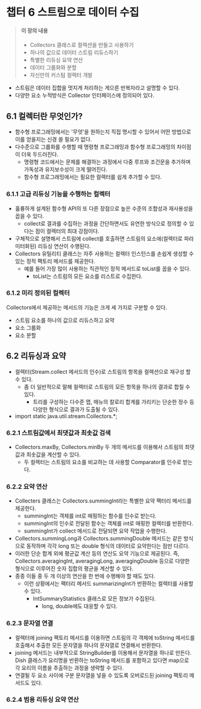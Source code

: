 # 챕터 6 스트림으로 데이터 수집

> #### 이 장의 내용
> - Collectors 클래스로 컬렉션을 만들고 사용하기
> - 하나의 값으로 데이터 스트림 리듀스하기
> - 특별한 리듀싱 요약 연산
> - 데이터 그룹화와 분할
> - 자신만의 커스텀 컬렉터 개발

- 스트림은 데이터 집합을 멋지게 처리하는 게으른 반복자라고 설명할 수 있다.
- 다양한 요소 누적방식은 Collector 인터페이스에 정의되어 있다.

## 6.1 컬렉터란 무엇인가?
- 함수형 프로그래밍에서는 '무엇'을 원하는지 직접 명시할 수 있어서 어떤 방법으로 이를 얻을지는 신경 쓸 필요가 없다.
- 다수준으로 그룹화를 수행할 때 명령형 프로그래밍과 함수형 프로그래밍의 차이점이 더욱 두드러진다.
  - 명령형 코드에서는 문제를 해결하는 과정에서 다중 루프와 조건문을 추가하며 가독성과 유지보수성이 크게 떨어진다.
  - 함수형 프로그래밍에서는 필요한 컬렉터를 쉽게 추가할 수 있다.

### 6.1.1 고급 리듀싱 기능을 수행하는 컬렉터
- 훌륭하게 설계된 함수형 API의 또 다른 장점으로 높은 수준의 조합성과 재사용성을 꼽을 수 있다.
  - collect로 결과를 수집하는 과정을 간단하면서도 유연한 방식으로 정의할 수 있다는 점이 컬렉터의 최대 강점이다.
- 구체적으로 설명해서 스트림에 collect를 호출하면 스트림의 요소에(컬렉터로 파라미터화된) 리듀싱 연산이 수행된다.
- Collectors 유틸리티 클래스는 자주 사용하는 컬렉터 인스턴스를 손쉽게 생성할 수 있는 정적 팩토리 메서드를 제공한다.
  - 예를 들어 가장 많이 사용하는 직관적인 정적 메서드로 toList를 꼽을 수 있다.
    - toList는 스트림의 모든 요소를 리스트로 수집한다.

### 6.1.2 미리 정의된 컬렉터
Collectors에서 제공하는 메서드의 기능은 크게 세 가지로 구분할 수 있다.
- 스트림 요소를 하나의 값으로 리듀스하고 요약
- 요소 그룹화
- 요소 분할

## 6.2 리듀싱과 요약
- 컬렉터(Stream.collect 메서드의 인수)로 스트림의 항목을 컬렉션으로 재구성 할 수 있다.
  - 좀 더 일반적으로 말해 컬렉터로 스트림의 모든 항목을 하나의 결과로 합칠 수 있다.
    - 트리를 구성하는 다수준 맵, 메뉴의 칼로리 합계를 가리키는 단순한 정수 등 다양한 형식으로 결과가 도출될 수 있다.
- import static java.util.stream.Collectors.*;


### 6.2.1 스트림값에서 최댓값과 최솟값 검색
- Collectors.maxBy, Collectors.minBy 두 개의 메서드를 이용해서 스트림의 최댓값과 최솟값을 계산할 수 있다.
  - 두 컬렉터는 스트림의 요소를 비교하는 데 사용할 Comparator를 인수로 받는다. 

### 6.2.2 요약 연산
- Collecters 클래스는 Collectors.summingInt라는 특별한 요약 팩터리 메서드를 제공한다. 
  - summingInt는 객체를 int로 매핑하는 함수를 인수로 받는다.
  - summingInt의 인수로 전달된 함수는 객체를 int로 매핑한 컬렉터를 반환한다.
  - summingInt가 collect 메서드로 전달되면 요약 작업을 수행한다.
- Collectors.summingLong과 Collectors.summingDouble 메서드는 같은 방식으로 동작하며 각각 long 또는 double
형식의 데이터로 요약한다는 점만 다르다.
- 이러한 단순 합계 외에 평균값 계산 등의 연산도 요약 기능으로 제공된다. 즉, Collectors.averagingInt, averagingLong,
averagingDouble 등으로 다양한 형식으로 이루어진 숫자 집합의 평균을 계산할 수 있다.
- 종종 이들 중 두 개 이상의 연산을 한 번에 수행해야 할 때도 있다.
  - 이런 상황에서는 팩터리 메서드 summarizingInt가 반환하는 컬렉터를 사용할 수 있다.
    - IntSummaryStatistics 클래스로 모든 정보가 수집된다.
      - long, double에도 대응할 수 있다.

### 6.2.3 문자열 연결
- 컬렉터에 joining 팩토리 메서드를 이용하면 스트림의 각 객체에 toString 메서드를 호출해서 추출한 모든 문자열을 하나의
문자열로 연결해서 반환한다.
- joining 메서드는 내부적으로 StringBuilder를 이용해서 문자열을 하나로 만든다. Dish 클래스가 요리명을 반환하는 
toString 메서드를 포함하고 있다면 map으로 각 요리의 이름을 추출하는 과정을 생략할 수 있다.
- 연결될 두 요소 사이에 구분 문자열을 넣을 수 있도록 오버로드된 joining 팩토리 메서드도 있다.


### 6.2.4 범용 리듀싱 요약 연산
